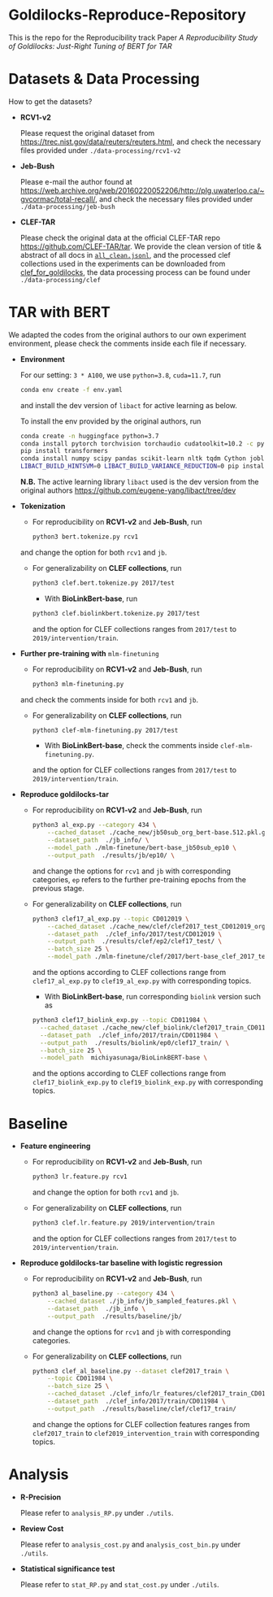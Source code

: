 # Goldilocks-Reproduce-Repository
This is the repo for the Reproducibility track Paper *A Reproducibility Study of Goldilocks: Just-Right Tuning of BERT for TAR*

# Datasets & Data Processing
How to get the datasets?
- **RCV1-v2**

  Please request the original dataset from https://trec.nist.gov/data/reuters/reuters.html, and check the necessary files provided under `./data-processing/rcv1-v2`
- **Jeb-Bush**
  
  Please e-mail the author found at https://web.archive.org/web/20160220052206/http://plg.uwaterloo.ca/~gvcormac/total-recall/, and check the necessary files provided under `./data-processing/jeb-bush`
- **CLEF-TAR**
  
  Please check the original data at the official CLEF-TAR repo https://github.com/CLEF-TAR/tar. 
We provide the clean version of title & abstract of all docs in [`all_clean.jsonl`](https://drive.google.com/file/d/1kppExc6Wo81sCPYI2hkSsxO-ekgD2Qcc/view?usp=drive_link), and the processed clef collections used in the experiments can be downloaded from [clef_for_goldilocks](https://drive.google.com/file/d/1HcrOgTjAPm0cP8kUq6wdMa1v6eaztPwD/view?usp=sharing), the data processing process can be found under `./data-processing/clef`
  

# TAR with BERT
We adapted the codes from the original authors to our own experiment environment, please check the comments inside each file if necessary. 
- **Environment**
  
  For our setting: `3 * A100`, we use `python=3.8`, `cuda=11.7`, run
  ```bash
  conda env create -f env.yaml
  ```
  and install the dev version of `libact` for active learning as below.
  
  To install the env provided by the original authors, run
  ```bash
  conda create -n huggingface python=3.7
  conda install pytorch torchvision torchaudio cudatoolkit=10.2 -c pytorch
  pip install transformers
  conda install numpy scipy pandas scikit-learn nltk tqdm Cython joblib
  LIBACT_BUILD_HINTSVM=0 LIBACT_BUILD_VARIANCE_REDUCTION=0 pip install -e ~/repositories/libact
  ```
  **N.B.** The active learning library `libact` used is the dev version from the original authors https://github.com/eugene-yang/libact/tree/dev
- **Tokenization**
  
  - For reproducibility on **RCV1-v2** and **Jeb-Bush**, run
    
    ```bash
    python3 bert.tokenize.py rcv1
    ```
  and change the option for both `rcv1` and `jb`.
  
  - For generalizability on **CLEF collections**, run
    
    ```bash
    python3 clef.bert.tokenize.py 2017/test
    ```

    - With **BioLinkBert-base**, run
      
    ```bash
    python3 clef.biolinkbert.tokenize.py 2017/test
    ```
    and the option for CLEF collections ranges from `2017/test` to `2019/intervention/train`.
  
- **Further pre-training with** `mlm-finetuning`
  
  - For reproducibility on **RCV1-v2** and **Jeb-Bush**, run
  
    ```bash
    python3 mlm-finetuning.py
    ```
  and check the comments inside for both `rcv1` and `jb`.
  
  - For generalizability on **CLEF collections**, run

    ```bash
    python3 clef-mlm-finetuning.py 2017/test
    ```
    - With **BioLinkBert-base**, check the comments inside `clef-mlm-finetuning.py`.
    
    and the option for CLEF collections ranges from `2017/test` to `2019/intervention/train`.
    
- **Reproduce goldilocks-tar**
  - For reproducibility on **RCV1-v2** and **Jeb-Bush**, run

    ```bash
    python3 al_exp.py --category 434 \
        --cached_dataset ./cache_new/jb50sub_org_bert-base.512.pkl.gz \
        --dataset_path  ./jb_info/ \
        --model_path ./mlm-finetune/bert-base_jb50sub_ep10 \
        --output_path  ./results/jb/ep10/ \
    ```
    and change the options for `rcv1` and `jb` with corresponding categories, `ep` refers to the further pre-training epochs from the previous stage. 
  - For generalizability on **CLEF collections**, run
    
    ```bash
    python3 clef17_al_exp.py --topic CD012019 \
        --cached_dataset ./cache_new/clef/clef2017_test_CD012019_org_bert-base.512.pkl.gz \
        --dataset_path  ./clef_info/2017/test/CD012019 \
        --output_path  ./results/clef/ep2/clef17_test/ \
        --batch_size 25 \
        --model_path ./mlm-finetune/clef/2017/bert-base_clef_2017_test_CD012019_ep2 \
    ```
    and the options according to CLEF collections range from `clef17_al_exp.py` to `clef19_al_exp.py` with corresponding topics.
    
    - With **BioLinkBert-base**, run corresponding `biolink` version such as 

    ```bash
    python3 clef17_biolink_exp.py --topic CD011984 \
      --cached_dataset ./cache_new/clef_biolink/clef2017_train_CD011984_biolink_bert-base.512.pkl.gz \
      --dataset_path  ./clef_info/2017/train/CD011984 \
      --output_path  ./results/biolink/ep0/clef17_train/ \
      --batch_size 25 \
      --model_path  michiyasunaga/BioLinkBERT-base \
    ```
    and the options according to CLEF collections range from `clef17_biolink_exp.py` to `clef19_biolink_exp.py` with corresponding topics.

# Baseline
- **Feature engineering**
  - For reproducibility on **RCV1-v2** and **Jeb-Bush**, run
    ```bash
    python3 lr.feature.py rcv1
    ```
    and change the option for both `rcv1` and `jb`.
    
  - For generalizability on **CLEF collections**, run
    ```bash
    python3 clef.lr.feature.py 2019/intervention/train
    ```
    and the option for CLEF collections ranges from `2017/test` to `2019/intervention/train`.
    
- **Reproduce goldilocks-tar baseline with logistic regression**
  - For reproducibility on **RCV1-v2** and **Jeb-Bush**, run
    ```bash
    python3 al_baseline.py --category 434 \
        --cached_dataset ./jb_info/jb_sampled_features.pkl \
        --dataset_path  ./jb_info \
        --output_path  ./results/baseline/jb/
    ```
    and change the options for `rcv1` and `jb` with corresponding categories.
    
  - For generalizability on **CLEF collections**, run
    ```bash
    python3 clef_al_baseline.py --dataset clef2017_train \
        --topic CD011984 \
        --batch_size 25 \
        --cached_dataset ./clef_info/lr_features/clef2017_train_CD011984_features.pkl \
        --dataset_path  ./clef_info/2017/train/CD011984 \
        --output_path  ./results/baseline/clef/clef17_train/
    ```
    and change the options for CLEF collection features ranges from `clef2017_train` to `clef2019_intervention_train` with corresponding topics.

# Analysis 
- **R-Precision**
  
  Please refer to `analysis_RP.py` under `./utils`.
- **Review Cost**
  
  Please refer to `analysis_cost.py` and `analysis_cost_bin.py` under `./utils`.
- **Statistical significance test**
  
  Please refer to `stat_RP.py` and `stat_cost.py` under `./utils`.
